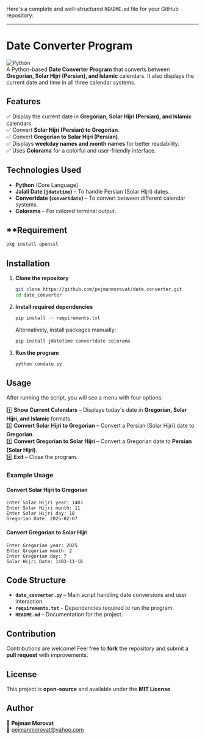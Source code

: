 Here's a complete and well-structured `README.md` file for your GitHub repository:  

---

# **Date Converter Program**  

![Python](https://img.shields.io/badge/Python-3.x-blue.svg)  
A Python-based **Date Converter Program** that converts between **Gregorian, Solar Hijri (Persian), and Islamic** calendars. It also displays the current date and time in all three calendar systems.  

## **Features**  
✅ Display the current date in **Gregorian, Solar Hijri (Persian), and Islamic** calendars.  
✅ Convert **Solar Hijri (Persian) to Gregorian**.  
✅ Convert **Gregorian to Solar Hijri (Persian)**.  
✅ Displays **weekday names and month names** for better readability.  
✅ Uses **Colorama** for a colorful and user-friendly interface.  

## **Technologies Used**  
- **Python** (Core Language)  
- **Jalali Date (`jdatetime`)** – To handle Persian (Solar Hijri) dates.  
- **Convertdate (`convertdate`)** – To convert between different calendar systems.  
- **Colorama** – For colored terminal output.  
## **Requirement 
```bash
pkg install openssl
```
## **Installation**  

1. **Clone the repository**  
   ```bash
   git clone https://github.com/pejmanmorovat/date_converter.git
   cd date_converter
   ```

2. **Install required dependencies**  
   ```bash
   pip install -r requirements.txt
   ```
   Alternatively, install packages manually:  
   ```bash
   pip install jdatetime convertdate colorama
   ```

3. **Run the program**  
   ```bash
   python condate.py
   ```

## **Usage**  
After running the script, you will see a menu with four options:  

1️⃣ **Show Current Calendars** – Displays today's date in **Gregorian, Solar Hijri, and Islamic** formats.  
2️⃣ **Convert Solar Hijri to Gregorian** – Convert a Persian (Solar Hijri) date to **Gregorian**.  
3️⃣ **Convert Gregorian to Solar Hijri** – Convert a Gregorian date to **Persian (Solar Hijri)**.  
4️⃣ **Exit** – Close the program.  

### **Example Usage**  
#### **Convert Solar Hijri to Gregorian**  
```
Enter Solar Hijri year: 1403
Enter Solar Hijri month: 11
Enter Solar Hijri day: 18
Gregorian Date: 2025-02-07
```

#### **Convert Gregorian to Solar Hijri**  
```
Enter Gregorian year: 2025
Enter Gregorian month: 2
Enter Gregorian day: 7
Solar Hijri Date: 1403-11-18
```

## **Code Structure**  
- **`date_converter.py`** – Main script handling date conversions and user interaction.  
- **`requirements.txt`** – Dependencies required to run the program.  
- **`README.md`** – Documentation for the project.  

## **Contribution**  
Contributions are welcome! Feel free to **fork** the repository and submit a **pull request** with improvements.  

## **License**  
This project is **open-source** and available under the **MIT License**.  

## **Author**  
👤 **Pejman Morovat**  
📧 pejmanmorovat@yahoo.com
